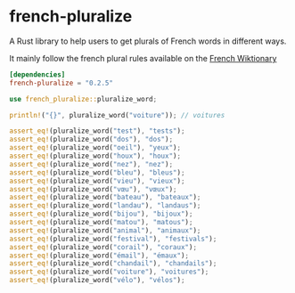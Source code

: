 # french-pluralize

A Rust library to help users to get plurals of French words in different ways.

It mainly follow the french plural rules available on the [French Wiktionary](https://fr.wiktionary.org/wiki/Annexe:Pluriels_irr%C3%A9guliers_en_fran%C3%A7ais)

```toml
[dependencies]
french-pluralize = "0.2.5"
```

```rust
use french_pluralize::pluralize_word;

println!("{}", pluralize_word("voiture")); // voitures

assert_eq!(pluralize_word("test"), "tests");
assert_eq!(pluralize_word("dos"), "dos");
assert_eq!(pluralize_word("oeil"), "yeux");
assert_eq!(pluralize_word("houx"), "houx");
assert_eq!(pluralize_word("nez"), "nez");
assert_eq!(pluralize_word("bleu"), "bleus");
assert_eq!(pluralize_word("vieu"), "vieux");
assert_eq!(pluralize_word("vœu"), "vœux");
assert_eq!(pluralize_word("bateau"), "bateaux");
assert_eq!(pluralize_word("landau"), "landaus");
assert_eq!(pluralize_word("bijou"), "bijoux");
assert_eq!(pluralize_word("matou"), "matous");
assert_eq!(pluralize_word("animal"), "animaux");
assert_eq!(pluralize_word("festival"), "festivals");
assert_eq!(pluralize_word("corail"), "coraux");
assert_eq!(pluralize_word("émail"), "émaux");
assert_eq!(pluralize_word("chandail"), "chandails");
assert_eq!(pluralize_word("voiture"), "voitures");
assert_eq!(pluralize_word("vélo"), "vélos");
```